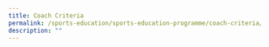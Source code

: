 ```yaml
---
title: Coach Criteria
permalink: /sports-education/sports-education-programme/coach-criteria/
description: ""
---
```

